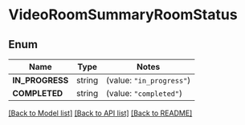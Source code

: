 # VideoRoomSummaryRoomStatus

## Enum

Name | Type | Notes
------------ | ------------- | -------------
**IN_PROGRESS** | string | (value: `"in_progress"`)
**COMPLETED** | string | (value: `"completed"`)


[[Back to Model list]](../README.md#documentation-for-models) [[Back to API list]](../README.md#documentation-for-api-endpoints) [[Back to README]](../README.md)



